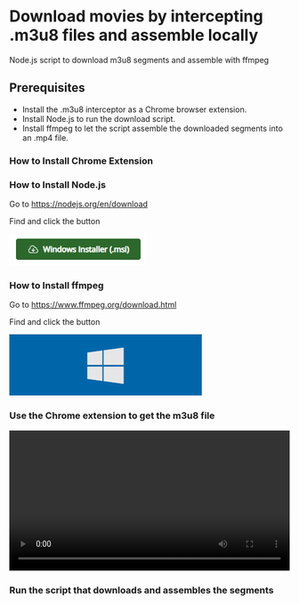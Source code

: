 # Download movies by intercepting .m3u8 files and assemble locally
Node.js script to download m3u8 segments and assemble with ffmpeg

## Prerequisites

* Install the .m3u8 interceptor as a Chrome browser extension.
* Install Node.js to run the download script.
* Install ffmpeg to let the script assemble the downloaded segments into an .mp4 file.

### How to Install Chrome Extension


### How to Install Node.js

Go to https://nodejs.org/en/download

Find and click the button

![node-install](node-installer.png)

### How to Install ffmpeg

Go to https://www.ffmpeg.org/download.html

Find and click the button 

![ffmpeg-install](ffmpeg-installer.png)

### Use the Chrome extension to get the m3u8 file

<video width="100%" controls>
  <source src="save-m3u8-file.mp4" type="video/mp4">
  Your browser does not support the video tag.
</video>

### Run the script that downloads and assembles the segments